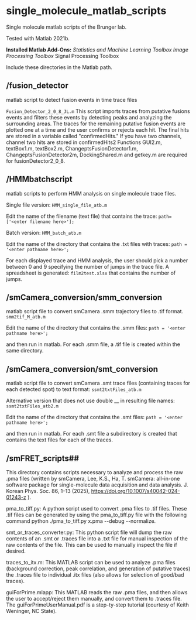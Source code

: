 # single_molecule_matlab_scripts #
Single molecule matlab scripts of the Brunger lab. 

Tested with Matlab 2021b.

**Installed Matlab Add-Ons:**
*Statistics and Machine Learning Toolbox
Image Processing Toolbox*
Signal Processing Toolbox

Include these directories in the Matlab path.

## /fusion_detector ##
matlab script to detect fusion events in time trace files

`Fusion_Detector_2_0_8_JL.m`
This script imports traces from putative fusions events and filters these events by detecting peaks and analyzing the surrounding areas. The traces for the remaining putative fusion events are plotted one at a time and the user confirms or rejects each hit. The final hits are stored in a variable called "confirmedHits." If you have two channels, channel two hits are stored in confirmedHits2 Functions GUI2.m, textBox1.m, textBox2.m, ChangeptsFusionDetector1.m, ChangeptsFusionDetector2m, DockingShared.m and getkey.m are required for fusionDetector2_0_8.

## /HMMbatchscript ##
matlab scripts to perform HMM analysis on single molecule trace files. 

Single file version:
`HMM_single_file_atb.m`

Edit the name of the filename (text file) that contains the trace:
`path=['<enter filename here>'];`


Batch version:
`HMM_batch_atb.m`

Edit the name of the directory that contains the .txt files with traces:
`path = '<enter pathname here>';`

For each displayed trace and HMM analysis, the user should pick a number between 0 and 9 specifying the number of jumps in the trace file. A spreadsheet is generated:
`film2test.xlsx`
that contains the number of jumps. 


## /smCamera_conversion/smm_conversion ##

matlab script file to convert smCamera .smm trajectory files to .tif format.
`smm2tif_M_atb.m` 

Edit the name of the directory that contains the .smm files:
`path = '<enter pathname here>';`
	
and then run in matlab. For each .smm file, a .tif file is created within the same directory.


## /smCamera_conversion/smt_conversion ##

matlab script file to convert smCamera .smt trace files (containing traces for each detected spot) to text format: `ssmt2txtFiles_atb.m` 

Alternative version that does not use double __ in resulting file names: `ssmt2txtFiles_atb2.m` 

Edit the name of the directory that contains the .smt files:
`path = '<enter pathname here>';`

and then run in matlab. For each .smt file a subdirectory is created that contains the text files for each of the traces.

## /smFRET_scripts##

This directory contains scripts necessary to analyze and process the raw .pma files (written by smCamera, Lee, K.S., Ha, T. smCamera: all-in-one software package for single-molecule data acquisition and data analysis. J. Korean Phys. Soc. 86, 1–13 (2025), https://doi.org/10.1007/s40042-024-01243-z 
). 

pma_to_tiff.py: A python script used to convert .pma files to .tif files. These .tif files can be generated by using the pma_to_tiff.py file with the following command python ./pma_to_tiff.py x.pma --debug --normalize. 

smt_or_traces_converter.py:  This python script file will dump the raw contents of an .smt or .traces file into a .txt file for manual inspection of the raw contents of the file. This can be used to manually inspect the file if desired. 

traces_to_itx.m: This MATLAB script can be used to analyze .pma files (background correction, peak correlation, and generation of putative traces) the .traces file to individual .itx files (also allows for selection of good/bad traces). 
 
guiForPrime.mlapp: This MATLAB reads the raw .pma files, and then allows the user to accept/reject them manually, and convert them to .traces file. The guiForPrimeUserManual.pdf is a step-ty-step tutorial (courtesy of Keith Weninger, NC State). 



